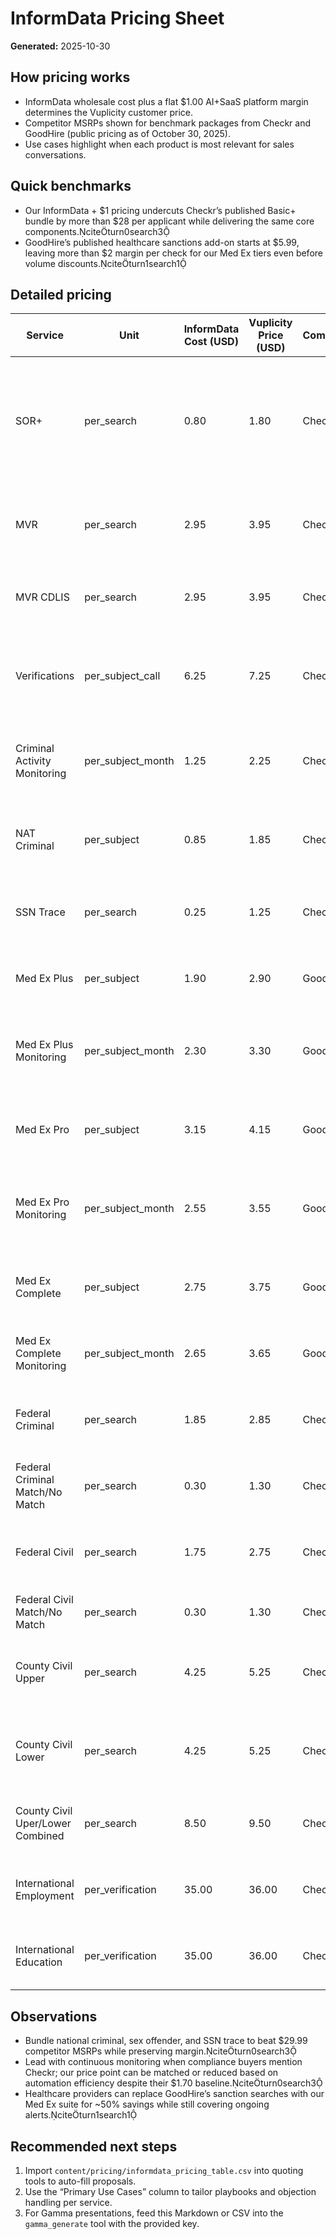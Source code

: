 # InformData Pricing Sheet

**Generated:** 2025-10-30

## How pricing works
- InformData wholesale cost plus a flat $1.00 AI+SaaS platform margin determines the Vuplicity customer price.
- Competitor MSRPs shown for benchmark packages from Checkr and GoodHire (public pricing as of October 30, 2025).
- Use cases highlight when each product is most relevant for sales conversations.

## Quick benchmarks
- Our InformData + $1 pricing undercuts Checkr’s published Basic+ bundle by more than $28 per applicant while delivering the same core components.citeturn0search3
- GoodHire’s published healthcare sanctions add-on starts at $5.99, leaving more than $2 margin per check for our Med Ex tiers even before volume discounts.citeturn1search1

## Detailed pricing
| Service | Unit | InformData Cost (USD) | Vuplicity Price (USD) | Competitor | Competitor Product | Competitor MSRP (USD) | Price Delta (USD) | Primary Use Cases |
| --- | --- | --- | --- | --- | --- | --- | --- | --- |
| SOR+ | per_search | 0.80 | 1.80 | Checkr | Basic+ package (includes Sex Offender Registry) | 29.99 | 28.19 | Annual or onboarding screening for regulated employers, staffing, gig marketplaces, and childcare organizations where sex offender exclusions are mandated. |
| MVR | per_search | 2.95 | 3.95 | Checkr | Motor Vehicle Record (MVR) | 9.50 | 5.55 | Routine driver compliance checks for logistics, delivery, rideshare, or any role operating company vehicles. |
| MVR CDLIS | per_search | 2.95 | 3.95 | Checkr | DOT MVR with CDLIS | 14.50 | 10.55 | DOT-regulated fleets needing CDLIS checks for commercial drivers and FMCSA audit readiness. |
| Verifications | per_subject_call | 6.25 | 7.25 | Checkr | Employment Verification | 12.50 | 5.25 | Pre-hire verification of past employment/education when candidates self-report sensitive roles or regulated credentials. |
| Criminal Activity Monitoring | per_subject_month | 1.25 | 2.25 | Checkr | Continuous Criminal Monitoring | 1.70 | -0.55 | Always-on compliance for high-trust roles (finance, healthcare, education) needing near-real-time arrest alerts. |
| NAT Criminal | per_subject | 0.85 | 1.85 | Checkr | Basic+ package (National Criminal) | 29.99 | 28.14 | High-volume hiring funnels needing rapid adjudication from national databases before county confirms. |
| SSN Trace | per_search | 0.25 | 1.25 | Checkr | Basic+ package (SSN Trace) | 29.99 | 28.74 | Identity validation and alias discovery for any background package prior to deeper court research. |
| Med Ex Plus | per_subject | 1.90 | 2.90 | GoodHire | Healthcare Sanctions Search (Level 1) | 5.99 | 3.09 | Healthcare compliance to ensure practitioners are not excluded from federal programs (OIG, SAM). |
| Med Ex Plus Monitoring | per_subject_month | 2.30 | 3.30 | GoodHire | Healthcare Sanctions Search (Ongoing Alerts) | 5.99 | 2.69 | Monthly watchlist sweeps for medical staff to maintain ongoing compliance without manual checking. |
| Med Ex Pro | per_subject | 3.15 | 4.15 | GoodHire | Healthcare Sanctions Search (Level 2) | 5.99 | 1.84 | Expanded sanctions screening covering state boards and disciplinary actions for advanced credentialed staff. |
| Med Ex  Pro Monitoring | per_subject_month | 2.55 | 3.55 | GoodHire | Healthcare Sanctions Search (Level 3 Monitoring) | 5.99 | 2.44 | Recurring sanctions monitoring for hospitals and telehealth networks needing proactive alerts. |
| Med Ex Complete | per_subject | 2.75 | 3.75 | GoodHire | Healthcare Sanctions Search (Level 3) | 5.99 | 2.24 | Comprehensive healthcare exclusion search when onboarding executives or multi-state practitioners. |
| Med Ex Complete Monitoring | per_subject_month | 2.65 | 3.65 | GoodHire | Healthcare Sanctions Search (Level 3 + Alerts) | 5.99 | 2.34 | Enterprise-grade sanctions monitoring across national, state, and abuse registries. |
| Federal Criminal | per_search | 1.85 | 2.85 | Checkr | Federal Criminal Search | 10.00 | 7.15 | Roles with federal exposure (banking, defense contractors) where federal court hits change adjudication. |
| Federal Criminal Match/No Match | per_search | 0.30 | 1.30 | Checkr | Federal Criminal Search (result delivery) | 10.00 | 8.70 | (Add use case) |
| Federal Civil | per_search | 1.75 | 2.75 | Checkr | Federal Civil Search | 15.00 | 12.25 | Due diligence on executive hires, investors, or vendors involved in federal civil litigation (IP, securities). |
| Federal Civil Match/No Match | per_search | 0.30 | 1.30 | Checkr | Federal Civil Search (result delivery) | 15.00 | 13.70 | (Add use case) |
| County Civil Upper | per_search | 4.25 | 5.25 | Checkr | County Civil Search (Upper/Lower) | 40.00 | 34.75 | High-limit civil searches (Upper Court) for litigation history facing large claims or corporate disputes. |
| County Civil Lower | per_search | 4.25 | 5.25 | Checkr | County Civil Search (Upper/Lower) | 40.00 | 34.75 | Lower court searches picking up small-claims, landlord/tenant, or misdemeanor civil matters. |
| County Civil Uper/Lower Combined | per_search | 8.50 | 9.50 | Checkr | County Civil Search (Unlimited) | 40.00 | 30.50 | Full county civil coverage when risk teams require both upper and lower court visibility. |
| International  Employment | per_verification | 35.00 | 36.00 | Checkr | International Professional Package | 102.94 | 66.94 | Global hiring for contractors or employees needing verified overseas employment histories. |
| International Education | per_verification | 35.00 | 36.00 | Checkr | International Professional Package | 102.94 | 66.94 | International degree verification for knowledge-worker and compliance-focused roles. |

## Observations
- Bundle national criminal, sex offender, and SSN trace to beat $29.99 competitor MSRPs while preserving margin.citeturn0search3
- Lead with continuous monitoring when compliance buyers mention Checkr; our price point can be matched or reduced based on automation efficiency despite their $1.70 baseline.citeturn0search3
- Healthcare providers can replace GoodHire’s sanction searches with our Med Ex suite for ~50% savings while still covering ongoing alerts.citeturn1search1

## Recommended next steps
1. Import `content/pricing/informdata_pricing_table.csv` into quoting tools to auto-fill proposals.
2. Use the “Primary Use Cases” column to tailor playbooks and objection handling per service.
3. For Gamma presentations, feed this Markdown or CSV into the `gamma_generate` tool with the provided key.
